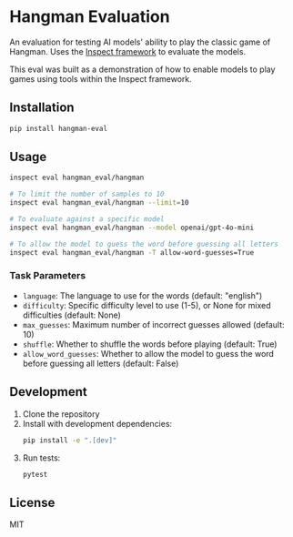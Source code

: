 # Hangman Evaluation

An evaluation for testing AI models' ability to play the classic game of Hangman.
Uses the [Inspect framework](https://github.com/UKGovernmentBEIS/inspect_ai) to evaluate the models.

This eval was built as a demonstration of how to enable models to play games using tools within the Inspect framework.

## Installation

```bash
pip install hangman-eval
```

## Usage

```bash
inspect eval hangman_eval/hangman

# To limit the number of samples to 10
inspect eval hangman_eval/hangman --limit=10

# To evaluate against a specific model
inspect eval hangman_eval/hangman --model openai/gpt-4o-mini

# To allow the model to guess the word before guessing all letters
inspect eval hangman_eval/hangman -T allow-word-guesses=True
```

### Task Parameters

- `language`: The language to use for the words (default: "english")
- `difficulty`: Specific difficulty level to use (1-5), or None for mixed difficulties (default: None)
- `max_guesses`: Maximum number of incorrect guesses allowed (default: 10)
- `shuffle`: Whether to shuffle the words before playing (default: True)
- `allow_word_guesses`: Whether to allow the model to guess the word before guessing all letters (default: False)

## Development

1. Clone the repository
2. Install with development dependencies:
   ```bash
   pip install -e ".[dev]"
   ```
3. Run tests:
   ```bash
   pytest
   ```

## License

MIT
